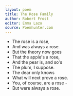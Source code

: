 ```yaml
---
layout: poem
title: The Rose Family
author: Robert Frost
editor: Emma Lazo 
source: Poemhunter.com
---
```


- The rose is a rose,
- And was always a rose.
- But the theory now goes
- That the apple's a rose,
- And the pear is, and so's
- The plum, I suppose.
- The dear only knows
- What will next prove a rose.
- You, of course, are a rose -
- But were always a rose.


<br>


